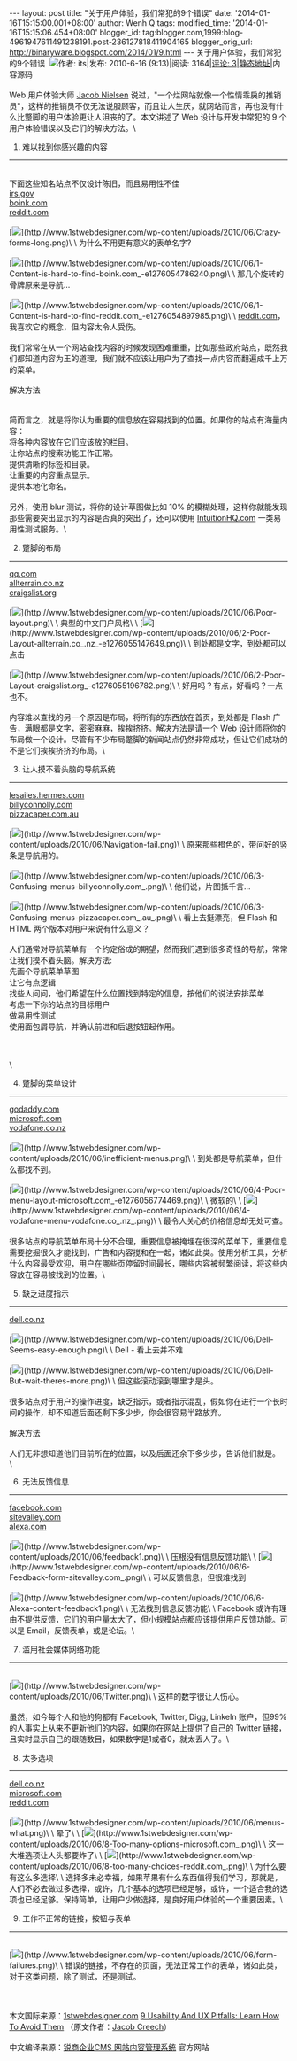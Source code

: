 --- layout: post title: "关于用户体验，我们常犯的9个错误" date:
'2014-01-16T15:15:00.001+08:00' author: Wenh Q tags: modified\_time:
'2014-01-16T15:15:06.454+08:00' blogger\_id:
tag:blogger.com,1999:blog-4961947611491238191.post-236127818411904165
blogger\_orig\_url: http://binaryware.blogspot.com/2014/01/9.html ---
关于用户体验，我们常犯的9个错误
 ![](https://images-blogger-opensocial.googleusercontent.com/gadgets/proxy?url=http%3A%2F%2Fwritable%2FClientImages%2FPrintFriendlyKnowledgeLabelIcon.bmp&container=blogger&gadget=a&rewriteMime=image%2F*)作者:
its|发布: 2010-6-16 (9:13)|阅读: 3164|[评论:
3](http://getknowledge.aspx/?Culture=zh-CN&ActivePageMenuName=TeamBlogTimothyPage&PageMode=UI&KnowledgeID=984&PrintFriendly=true#Comments)|[静态地址](http://getknowledge/zh-CN/TeamBlogTimothyPage_K984.aspx)|内容源码\
\
Web 用户体验大师 [Jacob Nielsen](http://www.useit.com/)
说过，"一个烂网站就像一个性情乖戾的推销员"，这样的推销员不仅无法说服顾客，而且让人生厌，就网站而言，再也没有什么比蹩脚的用户体验更让人沮丧的了。本文讲述了
Web 设计与开发中常犯的 9 个用户体验错误以及它们的解决方法。\

1. 难以找到你感兴趣的内容
-------------------------

\
下面这些知名站点不仅设计陈旧，而且易用性不佳\
[irs.gov](http://irs.gov/)\
[boink.com](http://www.boink.com/)\
[reddit.com](http://reddit.com/)\
\
[![](https://images-blogger-opensocial.googleusercontent.com/gadgets/proxy?url=http%3A%2F%2Fwww.1stwebdesigner.com%2Fwp-content%2Fuploads%2F2010%2F06%2FCrazy-forms-long-e1275967611480.png&container=blogger&gadget=a&rewriteMime=image%2F*)](http://www.1stwebdesigner.com/wp-content/uploads/2010/06/Crazy-forms-long.png)\
\
为什么不用更有意义的表单名字?\
\
[![](https://images-blogger-opensocial.googleusercontent.com/gadgets/proxy?url=http%3A%2F%2Fwww.1stwebdesigner.com%2Fwp-content%2Fuploads%2F2010%2F06%2F1-Content-is-hard-to-find-boink.com_-e1276055548537.png&container=blogger&gadget=a&rewriteMime=image%2F*)](http://www.1stwebdesigner.com/wp-content/uploads/2010/06/1-Content-is-hard-to-find-boink.com_-e1276054786240.png)\
\
那几个旋转的骨牌原来是导航...\
\
[![](https://images-blogger-opensocial.googleusercontent.com/gadgets/proxy?url=http%3A%2F%2Fwww.1stwebdesigner.com%2Fwp-content%2Fuploads%2F2010%2F06%2F1-Content-is-hard-to-find-reddit.com_-e1276055608686.png&container=blogger&gadget=a&rewriteMime=image%2F*)](http://www.1stwebdesigner.com/wp-content/uploads/2010/06/1-Content-is-hard-to-find-reddit.com_-e1276054897985.png)\
\
[reddit.com](http://reddit.com/)，我喜欢它的概念，但内容太令人受伤。\
\
我们常常在从一个网站查找内容的时候发现困难重重，比如那些政府站点，既然我们都知道内容为王的道理，我们就不应该让用户为了查找一点内容而翻遍成千上万的菜单。\
\
解决方法\
\
\
简而言之，就是将你认为重要的信息放在容易找到的位置。如果你的站点有海量内容：\
将各种内容放在它们应该放的栏目。\
让你站点的搜索功能工作正常。\
提供清晰的标签和目录。\
让重要的内容重点显示。\
提供本地化命名。\
\
另外，使用 blur 测试，将你的设计草图做比如 10%
的模糊处理，这样你就能发现那些需要突出显示的内容是否真的突出了，还可以使用
[IntuitionHQ.com](http://intuitionhq.com/) 一类易用性测试服务。\

2. 蹩脚的布局
-------------

[qq.com](http://www.qq.com/)\
[allterrain.co.nz](http://www.allterrain.co.nz/)\
[craigslist.org](http://www.craigslist.org/)\
\
[![](https://images-blogger-opensocial.googleusercontent.com/gadgets/proxy?url=http%3A%2F%2Fwww.1stwebdesigner.com%2Fwp-content%2Fuploads%2F2010%2F06%2FPoor-layout-e1275967874177.png&container=blogger&gadget=a&rewriteMime=image%2F*)](http://www.1stwebdesigner.com/wp-content/uploads/2010/06/Poor-layout.png)\
\
典型的中文门户风格\
\
[![](https://images-blogger-opensocial.googleusercontent.com/gadgets/proxy?url=http%3A%2F%2Fwww.1stwebdesigner.com%2Fwp-content%2Fuploads%2F2010%2F06%2F2-Poor-Layout-allterrain.co_.nz_-e1276055683820.png&container=blogger&gadget=a&rewriteMime=image%2F*)](http://www.1stwebdesigner.com/wp-content/uploads/2010/06/2-Poor-Layout-allterrain.co_.nz_-e1276055147649.png)\
\
到处都是文字，到处都可以点击\
\
[![](https://images-blogger-opensocial.googleusercontent.com/gadgets/proxy?url=http%3A%2F%2Fwww.1stwebdesigner.com%2Fwp-content%2Fuploads%2F2010%2F06%2F2-Poor-Layout-craigslist.org_-e1276055748451.png&container=blogger&gadget=a&rewriteMime=image%2F*)](http://www.1stwebdesigner.com/wp-content/uploads/2010/06/2-Poor-Layout-craigslist.org_-e1276055196782.png)\
\
好用吗？有点，好看吗？一点也不。\
\
内容难以查找的另一个原因是布局，将所有的东西放在首页，到处都是 Flash
广告，满眼都是文字，密密麻麻，挨挨挤挤。解决方法是请一个 Web
设计师将你的布局做一个设计。尽管有不少布局蹩脚的新闻站点仍然非常成功，但让它们成功的不是它们挨挨挤挤的布局。\

3. 让人摸不着头脑的导航系统
---------------------------

[lesailes.hermes.com](http://lesailes.hermes.com/)\
[billyconnolly.com](http://www.billyconnolly.com/)\
[pizzacaper.com.au](http://www.pizzacaper.com.au/)\
\
[![](https://images-blogger-opensocial.googleusercontent.com/gadgets/proxy?url=http%3A%2F%2Fwww.1stwebdesigner.com%2Fwp-content%2Fuploads%2F2010%2F06%2FNavigation-fail-e1275968352784.png&container=blogger&gadget=a&rewriteMime=image%2F*)](http://www.1stwebdesigner.com/wp-content/uploads/2010/06/Navigation-fail.png)\
\
原来那些橙色的，带问好的竖条是导航用的。\
\
[![](https://images-blogger-opensocial.googleusercontent.com/gadgets/proxy?url=http%3A%2F%2Fwww.1stwebdesigner.com%2Fwp-content%2Fuploads%2F2010%2F06%2F3-Confusing-menus-billyconnolly.com_-e1276055928823.png&container=blogger&gadget=a&rewriteMime=image%2F*)](http://www.1stwebdesigner.com/wp-content/uploads/2010/06/3-Confusing-menus-billyconnolly.com_.png)\
\
他们说，片图抵千言...\
\
[![](https://images-blogger-opensocial.googleusercontent.com/gadgets/proxy?url=http%3A%2F%2Fwww.1stwebdesigner.com%2Fwp-content%2Fuploads%2F2010%2F06%2F3-Confusing-menus-pizzacaper.com_.au_-e1276056067948.png&container=blogger&gadget=a&rewriteMime=image%2F*)](http://www.1stwebdesigner.com/wp-content/uploads/2010/06/3-Confusing-menus-pizzacaper.com_.au_.png)\
\
看上去挺漂亮，但 Flash 和 HTML 两个版本对用户来说有什么意义？\
\
人们通常对导航菜单有一个约定俗成的期望，然而我们遇到很多奇怪的导航，常常让我们摸不着头脑。解决方法:\
先画个导航菜单草图\
让它有点逻辑\
找些人问问，他们希望在什么位置找到特定的信息，按他们的说法安排菜单\
考虑一下你的站点的目标用户\
做易用性测试\
使用面包屑导航，并确认前进和后退按钮起作用。\
\
\
\
\

4. 蹩脚的菜单设计
-----------------

[godaddy.com](http://godaddy.com/)\
[microsoft.com](http://www.microsoft.com/)\
[vodafone.co.nz](http://www.vodafone.co.nz/)\
\
[![](https://images-blogger-opensocial.googleusercontent.com/gadgets/proxy?url=http%3A%2F%2Fwww.1stwebdesigner.com%2Fwp-content%2Fuploads%2F2010%2F06%2Finefficient-menus-e1275968054322.png&container=blogger&gadget=a&rewriteMime=image%2F*)](http://www.1stwebdesigner.com/wp-content/uploads/2010/06/inefficient-menus.png)\
\
到处都是导航菜单，但什么都找不到。\
\
[![](https://images-blogger-opensocial.googleusercontent.com/gadgets/proxy?url=http%3A%2F%2Fwww.1stwebdesigner.com%2Fwp-content%2Fuploads%2F2010%2F06%2F4-Poor-menu-layout-microsoft.com_-e1276056774469.png&container=blogger&gadget=a&rewriteMime=image%2F*)](http://www.1stwebdesigner.com/wp-content/uploads/2010/06/4-Poor-menu-layout-microsoft.com_-e1276056774469.png)\
\
微软的\
\
[![](https://images-blogger-opensocial.googleusercontent.com/gadgets/proxy?url=http%3A%2F%2Fwww.1stwebdesigner.com%2Fwp-content%2Fuploads%2F2010%2F06%2F4-vodafone-menu-vodafone.co_.nz_-e1276059315949.png&container=blogger&gadget=a&rewriteMime=image%2F*)](http://www.1stwebdesigner.com/wp-content/uploads/2010/06/4-vodafone-menu-vodafone.co_.nz_.png)\
\
最令人关心的价格信息却无处可查。\
\
很多站点的导航菜单布局十分不合理，重要信息被掩埋在很深的菜单下，重要信息需要挖掘很久才能找到，广告和内容搅和在一起，诸如此类。使用分析工具，分析什么内容最受欢迎，用户在哪些页停留时间最长，哪些内容被频繁阅读，将这些内容放在容易被找到的位置。\

5. 缺乏进度指示
---------------

[dell.co.nz](http://dell.co.nz/)\
\
[![](https://images-blogger-opensocial.googleusercontent.com/gadgets/proxy?url=http%3A%2F%2Fwww.1stwebdesigner.com%2Fwp-content%2Fuploads%2F2010%2F06%2FDell-Seems-easy-enough.png&container=blogger&gadget=a&rewriteMime=image%2F*)](http://www.1stwebdesigner.com/wp-content/uploads/2010/06/Dell-Seems-easy-enough.png)\
\
Dell - 看上去并不难\
\
[![](https://images-blogger-opensocial.googleusercontent.com/gadgets/proxy?url=http%3A%2F%2Fwww.1stwebdesigner.com%2Fwp-content%2Fuploads%2F2010%2F06%2FDell-But-wait-theres-more.png&container=blogger&gadget=a&rewriteMime=image%2F*)](http://www.1stwebdesigner.com/wp-content/uploads/2010/06/Dell-But-wait-theres-more.png)\
\
但这些滚动滚到哪里才是头。\
\
很多站点对于用户的操作进度，缺乏指示，或者指示混乱，假如你在进行一个长时间的操作，却不知道后面还剩下多少步，你会很容易半路放弃。\
\
解决方法\
\
人们无非想知道他们目前所在的位置，以及后面还余下多少步，告诉他们就是。\
\

6. 无法反馈信息
---------------

[facebook.com](http://facebook.com/)\
[sitevalley.com](http://www.sitevalley.com/)\
[alexa.com](http://www.alexa.com/)\
\
[![](https://images-blogger-opensocial.googleusercontent.com/gadgets/proxy?url=http%3A%2F%2Fwww.1stwebdesigner.com%2Fwp-content%2Fuploads%2F2010%2F06%2Ffeedback1.png&container=blogger&gadget=a&rewriteMime=image%2F*)](http://www.1stwebdesigner.com/wp-content/uploads/2010/06/feedback1.png)\
\
压根没有信息反馈功能\
\
[![](https://images-blogger-opensocial.googleusercontent.com/gadgets/proxy?url=http%3A%2F%2Fwww.1stwebdesigner.com%2Fwp-content%2Fuploads%2F2010%2F06%2F6-Feedback-form-sitevalley.com_-e1276060042428.png&container=blogger&gadget=a&rewriteMime=image%2F*)](http://www.1stwebdesigner.com/wp-content/uploads/2010/06/6-Feedback-form-sitevalley.com_.png)\
\
可以反馈信息，但很难找到\
\
[![](https://images-blogger-opensocial.googleusercontent.com/gadgets/proxy?url=http%3A%2F%2Fwww.1stwebdesigner.com%2Fwp-content%2Fuploads%2F2010%2F06%2F6-Alexa-content-feedback1.png&container=blogger&gadget=a&rewriteMime=image%2F*)](http://www.1stwebdesigner.com/wp-content/uploads/2010/06/6-Alexa-content-feedback1.png)\
\
无法找到信息反馈功能\
\
Facebook
或许有理由不提供反馈，它们的用户量太大了，但小规模站点都应该提供用户反馈功能。可以是
Email，反馈表单，或是论坛。\

7. 滥用社会媒体网络功能
-----------------------

\
[![](https://images-blogger-opensocial.googleusercontent.com/gadgets/proxy?url=http%3A%2F%2Fwww.1stwebdesigner.com%2Fwp-content%2Fuploads%2F2010%2F06%2FTwitter.png&container=blogger&gadget=a&rewriteMime=image%2F*)](http://www.1stwebdesigner.com/wp-content/uploads/2010/06/Twitter.png)\
\
这样的数字很让人伤心。\
\
虽然，如今每个人和他的狗都有 Facebook, Twitter, Digg, LinkeIn
账户，但99%的人事实上从来不更新他们的内容，如果你在网站上提供了自己的
Twitter 链接，且实时显示自己的跟随数目，如果数字是1或者0，就太丢人了。\

8. 太多选项
-----------

[dell.co.nz](http://dell.co.nz/)\
[microsoft.com](http://www.microsoft.com/)\
[reddit.com](http://www.reddit.com/)\
\
[![](https://images-blogger-opensocial.googleusercontent.com/gadgets/proxy?url=http%3A%2F%2Fwww.1stwebdesigner.com%2Fwp-content%2Fuploads%2F2010%2F06%2Fmenus-what-e1275970162310.png&container=blogger&gadget=a&rewriteMime=image%2F*)](http://www.1stwebdesigner.com/wp-content/uploads/2010/06/menus-what.png)\
\
晕了\
\
[![](https://images-blogger-opensocial.googleusercontent.com/gadgets/proxy?url=http%3A%2F%2Fwww.1stwebdesigner.com%2Fwp-content%2Fuploads%2F2010%2F06%2F8-Too-many-options-microsoft.com_-e1276061259584.png&container=blogger&gadget=a&rewriteMime=image%2F*)](http://www.1stwebdesigner.com/wp-content/uploads/2010/06/8-Too-many-options-microsoft.com_.png)\
\
这一大堆选项让人头都要炸了\
\
[![](https://images-blogger-opensocial.googleusercontent.com/gadgets/proxy?url=http%3A%2F%2Fwww.1stwebdesigner.com%2Fwp-content%2Fuploads%2F2010%2F06%2F8-too-many-choices-reddit.com_.png&container=blogger&gadget=a&rewriteMime=image%2F*)](http://www.1stwebdesigner.com/wp-content/uploads/2010/06/8-too-many-choices-reddit.com_.png)\
\
为什么要有这么多选择\
\
选择多未必幸福，如果苹果有什么东西值得我们学习，那就是，人们不必去做过多选择，或许，几个基本的选项已经足够，或许，一个适合我的选项也已经足够。保持简单，让用户少做选择，是良好用户体验的一个重要因素。\

9. 工作不正常的链接，按钮与表单
-------------------------------

\
[![](https://images-blogger-opensocial.googleusercontent.com/gadgets/proxy?url=http%3A%2F%2Fwww.1stwebdesigner.com%2Fwp-content%2Fuploads%2F2010%2F06%2Fform-failures.png&container=blogger&gadget=a&rewriteMime=image%2F*)](http://www.1stwebdesigner.com/wp-content/uploads/2010/06/form-failures.png)\
\
错误的链接，不存在的页面，无法正常工作的表单，诸如此类，对于这类问题，除了测试，还是测试。\
\
\
\
本文国际来源：[1stwebdesigner.com](http://1stwebdesigner.com/) [9
Usability And UX Pitfalls: Learn How To Avoid
Them](http://www.1stwebdesigner.com/development/usability-ux-pitfalls-howto-avoid/)
（原文作者：[Jacob
Creech](http://www.1stwebdesigner.com/author/jacob/)）\
\
中文编译来源：[锐商企业CMS 网站内容管理系统](http://www.comsharp.com/)
官方网站
